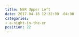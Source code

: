 ```yaml
---
title: NER Upper Left
date: 2017-04-18 12:32:00 -04:00
categories:
- a-night-in-the-er
position: 22
---
```


